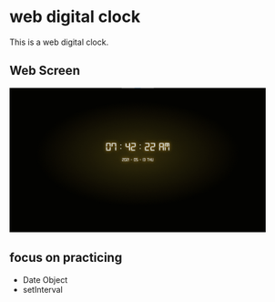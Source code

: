 # web digital clock
This is a web digital clock.

## Web Screen
<img src="./img/web_digital_clock.gif" style="width:450px">

## focus on practicing
- Date Object 
- setInterval
